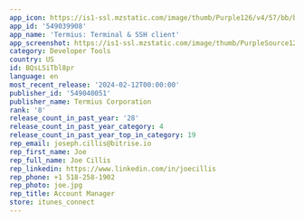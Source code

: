 ```yaml
---
app_icon: https://is1-ssl.mzstatic.com/image/thumb/Purple126/v4/57/bb/b3/57bbb34f-ee56-6136-cf5b-34eb15e7a209/AppIcon-0-0-1x_U007emarketing-0-7-0-sRGB-85-220.png/1024x1024bb.png
app_id: '549039908'
app_name: 'Termius: Terminal & SSH client'
app_screenshot: https://is1-ssl.mzstatic.com/image/thumb/PurpleSource126/v4/59/1c/ca/591cca96-d7c8-3085-ff24-e1b686500d73/6c97f8be-f35a-4d83-b95f-92ba71ce487e_1.png/1284x2778bb.png
category: Developer Tools
country: US
id: BQsLSiTbl8pr
language: en
most_recent_release: '2024-02-12T00:00:00'
publisher_id: '549040051'
publisher_name: Termius Corporation
rank: '8'
release_count_in_past_year: '28'
release_count_in_past_year_category: 4
release_count_in_past_year_top_in_category: 19
rep_email: joseph.cillis@bitrise.io
rep_first_name: Joe
rep_full_name: Joe Cillis
rep_linkedin: https://www.linkedin.com/in/joecillis
rep_phone: +1 518-258-1902
rep_photo: joe.jpg
rep_title: Account Manager
store: itunes_connect
---
```

